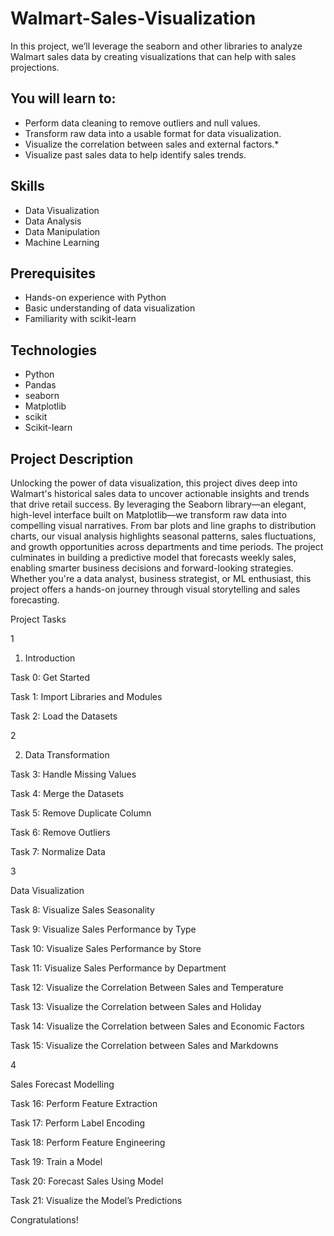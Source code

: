 # Walmart-Sales-Visualization
In this project, we’ll leverage the seaborn and other libraries to analyze Walmart sales data by creating visualizations that can help with sales projections.

## You will learn to:
   * Perform data cleaning to remove outliers and null values.
   * Transform raw data into a usable format for data visualization.  
   * Visualize the correlation between sales and external factors.*
   * Visualize past sales data to help identify sales trends.

## Skills
   * Data Visualization
   * Data Analysis
   * Data Manipulation
   * Machine Learning

 ## Prerequisites
   * Hands-on experience with Python
   * Basic understanding of data visualization
   * Familiarity with scikit-learn

 ## Technologies
   * Python
   * Pandas
   * seaborn
   * Matplotlib
   * scikit
   * Scikit-learn

 ## Project Description  
Unlocking the power of data visualization, this project dives deep into Walmart's historical sales data to uncover actionable insights and trends that drive retail success. By leveraging the Seaborn library—an elegant, high-level interface built on Matplotlib—we transform raw data into compelling visual narratives.
From bar plots and line graphs to distribution charts, our visual analysis highlights seasonal patterns, sales fluctuations, and growth opportunities across departments and time periods. The project culminates in building a predictive model that forecasts weekly sales, enabling smarter business decisions and forward-looking strategies.
Whether you're a data analyst, business strategist, or ML enthusiast, this project offers a hands-on journey through visual storytelling and sales forecasting.

Project Tasks

1

1. Introduction

Task 0: Get Started

Task 1: Import Libraries and Modules

Task 2: Load the Datasets

2

2. Data Transformation

Task 3: Handle Missing Values

Task 4: Merge the Datasets

Task 5: Remove Duplicate Column

Task 6: Remove Outliers

Task 7: Normalize Data

3

Data Visualization

Task 8: Visualize Sales Seasonality

Task 9: Visualize Sales Performance by Type

Task 10: Visualize Sales Performance by Store

Task 11: Visualize Sales Performance by Department

Task 12: Visualize the Correlation Between Sales and Temperature

Task 13: Visualize the Correlation between Sales and Holiday

Task 14: Visualize the Correlation between Sales and Economic Factors

Task 15: Visualize the Correlation between Sales and Markdowns

4

Sales Forecast Modelling

Task 16: Perform Feature Extraction

Task 17: Perform Label Encoding

Task 18: Perform Feature Engineering

Task 19: Train a Model

Task 20: Forecast Sales Using Model

Task 21: Visualize the Model’s Predictions

Congratulations!

